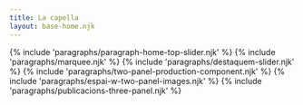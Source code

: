 ```yaml
---
title: La capella
layout: base-home.njk
---
```


{% include 'paragraphs/paragraph-home-top-slider.njk' %}
{% include 'paragraphs/marquee.njk' %}
{% include 'paragraphs/destaquem-slider.njk' %}
{% include 'paragraphs/two-panel-production-component.njk' %}
{% include 'paragraphs/espai-w-two-panel-images.njk' %}
{% include 'paragraphs/publicacions-three-panel.njk' %}
